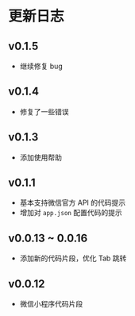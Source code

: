 # 更新日志

## v0.1.5

- 继续修复 bug

## v0.1.4

- 修复了一些错误

## v0.1.3

- 添加使用帮助

## v0.1.1

- 基本支持微信官方 API 的代码提示
- 增加对 `app.json` 配置代码的提示

## v0.0.13 ~ 0.0.16

- 添加新的代码片段，优化 Tab 跳转

## v0.0.12

- 微信小程序代码片段
